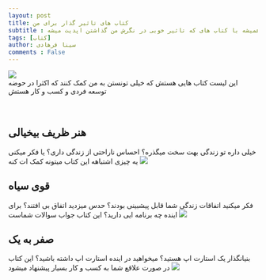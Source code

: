 ```yaml
---
layout: post
title: کتاب های تاثیر گذار برای من
subtitle : این پست همیشه با کتاب های که تاثیر خوبی در نگرش من گذاشتن اپدیت میشه
tags: [کتاب]
author: سینا فرهادی
comments : False
---
```

<img src="https://www.sodapdf.com/blog/wp-content/uploads/2019/10/mind-mapping-software-1280x720.jpg" />
<br>
این لیست کتاب هایی هستش که خیلی تونستن به من کمک کنند که اکثرا در حوضه توسعه فردی و کسب و کار هستش
<br>
<br>

<br />
<h2>هنر ظریف بیخیالی</h2>
خیلی داره تو زندگی بهت سخت میگذره؟ احساس ناراحتی از زندگی داری؟ یا فکر میکنی یه چیزی اشتباهه این کتاب میتونه کمک ات کنه
<img src="https://miro.medium.com/max/920/1*Hfn2MVvHJY7xV2hFfZf4DA.png" />

<br />
<h2>قوی سیاه</h2>
فکر میکنید اتفاقات زندگی شما قابل پیشبینی بودند؟ حدس میزدید اتفاق بی افتند؟ برای اینده چه برنامه ایی دارید؟ این کتاب جواب سوالات شماست
<img src="https://tejaratnews.com/wp-content/uploads/2018/05/Main-BlacK-Swan-%DA%A9%D8%AA%D8%A7%D8%A8-%D9%82%D9%88%DB%8C-%D8%B3%DB%8C%D8%A7%D9%87.jpg" />

<br />
<h2>صفر به یک</h2>
بنیانگذار یک استارت اپ هستید؟ میخواهید در اینده استارت اپ داشته باشید؟ این کتاب در صورت علاقع شما به کسب و کار بسیار پیشنهاد میشود
<img src="https://www.movafaghsho.com/wp-content/uploads/2019/12/zero-to-one-book.jpg" />
